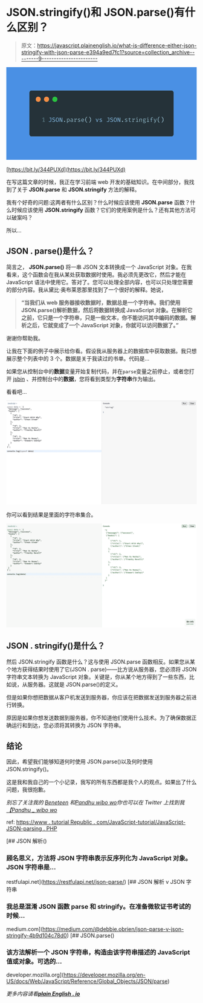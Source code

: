 # JSON.stringify()和 JSON.parse()有什么区别？

> 原文：<https://javascript.plainenglish.io/what-is-difference-either-json-stringify-with-json-parse-e394a9ed7fc1?source=collection_archive---------9----------------------->

![](img/93e513ce41fb69d431f0cf109dae7352.png)

[https://bit.ly/344PUXd](https://bit.ly/344PUXd)

在写这篇文章的时候，我正在学习前端 web 开发的基础知识。在中间部分，我找到了关于 **JSON.parse** 和 **JSON.stringify** 方法的解释。

我有个好奇的问题:这两者有什么区别？什么时候应该使用 **JSON.parse** 函数？什么时候应该使用 **JSON.stringify** 函数？它们的使用案例是什么？还有其他方法可以破案吗？

所以…

## **JSON . parse()是什么？**

简言之， **JSON.parse()** 将一串 JSON 文本转换成一个 JavaScript 对象。在我看来，这个函数会在我从某处获取数据时使用。我必须先更改它，然后才能在 JavaScript 语法中使用它。答对了。您可以处理全部内容，也可以只处理您需要的部分内容。我从黛比·奥布莱恩那里找到了一个很好的解释。她说，

> **“当我们从 web 服务器接收数据时，数据总是一个字符串。我们使用 JSON.parse()解析数据，然后将数据转换成 JavaScript 对象。在解析它之前，它只是一个字符串，只是一些文本，你不能访问其中编码的数据。解析之后，它就变成了一个 JavaScript 对象，你就可以访问数据了。”**

谢谢你帮助我。

让我在下面的例子中展示给你看。假设我从服务器上的数据库中获取数据。我只想展示整个列表中的 3 个。数据是关于我读过的书单。代码是...

如果您从控制台中的**数据**变量开始复制代码，并在`parse`变量之前停止，或者您打开 [jsbin](https://jsbin.com) 、并控制台中的**数据**，您将看到类型为**字符串**作为输出。

看看吧…

![](img/bafba14d5fd818c6fc3d01bee1014cd2.png)

你可以看到结果是里面的字符串集合。

![](img/7cce4bf71b36e4780c4740b5ed3dfc1d.png)

## **JSON . stringify()是什么？**

然后 JSON.stringify 函数是什么？这与使用 JSON.parse 函数相反。如果您从某个地方获得结果时使用了它(JSON . parse)——比方说从服务器，您必须将 JSON 字符串文本转换为 JavaScript 对象。关键是，你从某个地方得到了一些东西，比如说，从服务器。这就是 JSON.parse()的定义。

但是如果你想把数据从客户机发送到服务器，你应该在把数据发送到服务器之前进行转换。

原因是如果你想发送数据到服务器，你不知道他们使用什么技术。为了确保数据正确运行和到达，您必须将其转换为 JSON 字符串。

## **结论**

因此，希望我们能够知道何时使用 JSON.parse()以及何时使用 JSON.stringify()。

这是我和我自己的一个小记录，我写的所有东西都是我个人的观点。如果出了什么问题，我很抱歉。

*别忘了关注我的* [*Beneteen*](https://www.instagram.com/beneteen/) *和*[*Pandhu wibo wo*](https://www.instagram.com/pandhu.wibowo/)*你也可以在 Twitter 上找到我*[*【Pandhu _ wibo wo*](https://twitter.com/pandhu_wibowo)

ref:
[https://www . tutorial Republic . com/JavaScript-tutorial/JavaScript-JSON-parsing . PHP](https://www.tutorialrepublic.com/javascript-tutorial/javascript-json-parsing.php)

[](https://restfulapi.net/json-parse/) [## JSON 解析()

### 顾名思义，方法将 JSON 字符串表示反序列化为 JavaScript 对象。JSON 字符串是…

restfulapi.net](https://restfulapi.net/json-parse/) [](https://medium.com/@debbie.obrien/json-parse-v-json-stringify-4b9d104c78d0) [## JSON 解析 v JSON 字符串

### 我总是混淆 JSON 函数 parse 和 stringify。在准备微软证书考试的时候…

medium.com](https://medium.com/@debbie.obrien/json-parse-v-json-stringify-4b9d104c78d0) [](https://developer.mozilla.org/en-US/docs/Web/JavaScript/Reference/Global_Objects/JSON/parse) [## JSON.parse()

### 该方法解析一个 JSON 字符串，构造由该字符串描述的 JavaScript 值或对象。可选的…

developer.mozilla.org](https://developer.mozilla.org/en-US/docs/Web/JavaScript/Reference/Global_Objects/JSON/parse) 

*更多内容请看*[***plain English . io***](http://plainenglish.io/)